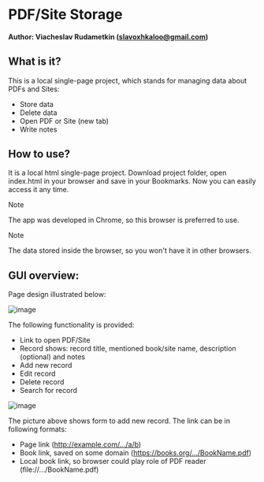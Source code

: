 # PDF/Site Storage
#### Author: Viacheslav Rudametkin (slavoxhkaloo@gmail.com)
## What is it?
This is a local single-page project, which stands for managing data about PDFs and Sites:
- Store data
- Delete data
- Open PDF or Site (new tab)
- Write notes

## How to use?
It is a local html single-page project. Download project folder, open index.html in your browser and save in your Bookmarks. Now you can easily access it any time.
> [!Note]
> The app was developed in Chrome, so this browser is preferred to use.

> [!Note]
> The data stored inside the browser, so you won't have it in other browsers.

## GUI overview:
Page design illustrated below:

![image](https://github.com/user-attachments/assets/163ba7b5-a84b-46bd-aad1-0878f9bd3da7)

The following functionality is provided:
- Link to open PDF/Site
- Record shows: record title, mentioned book/site name, description (optional) and notes
- Add new record 
- Edit record
- Delete record
- Search for record

![image](https://github.com/user-attachments/assets/4ab1299c-5f2a-458e-a56b-6ff5b3677142)

The picture above shows form to add new record.
The link can be in following formats:
- Page link (http://example.com/.../a/b)
- Book link, saved on some domain (https://books.org/.../BookName.pdf)
- Local book link, so browser could play role of PDF reader (file://.../BookName.pdf)







